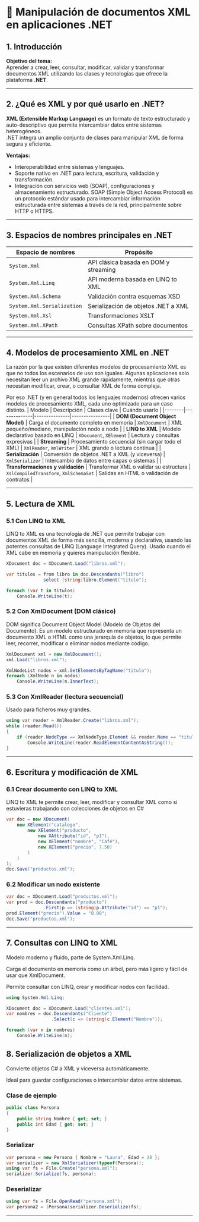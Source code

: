 
# 🧾 Manipulación de documentos XML en aplicaciones .NET

## 1. Introducción

**Objetivo del tema:**  
Aprender a crear, leer, consultar, modificar, validar y transformar documentos XML utilizando las clases y tecnologías que ofrece la plataforma **.NET**.


---

## 2. ¿Qué es XML y por qué usarlo en .NET?

**XML (Extensible Markup Language)** es un formato de texto estructurado y auto-descriptivo que permite intercambiar datos entre sistemas heterogéneos.  
.NET integra  un amplio conjunto de clases para manipular XML de forma segura y eficiente.

**Ventajas:**
- Interoperabilidad entre sistemas y lenguajes.  
- Soporte nativo en .NET para lectura, escritura, validación y transformación.  
- Integración con servicios web (SOAP), configuraciones y almacenamiento estructurado. SOAP (Simple Object Access Protocol) es un protocolo estándar usado para intercambiar información estructurada entre sistemas a través de la red, principalmente sobre HTTP o HTTPS.
---

## 3. Espacios de nombres principales en .NET

| Espacio de nombres | Propósito |
|--------------------|------------|
| `System.Xml` | API clásica basada en DOM y streaming |
| `System.Xml.Linq` | API moderna basada en LINQ to XML |
| `System.Xml.Schema` | Validación contra esquemas XSD |
| `System.Xml.Serialization` | Serialización de objetos .NET a XML |
| `System.Xml.Xsl` | Transformaciones XSLT |
| `System.Xml.XPath` | Consultas XPath sobre documentos |

---

## 4. Modelos de procesamiento XML en .NET
La razón por la que existen diferentes modelos de procesamiento XML es que no todos los escenarios de uso son iguales.
Algunas aplicaciones solo necesitan leer un archivo XML grande rápidamente, mientras que otras necesitan modificar, crear, o consultar XML de forma compleja.

Por eso .NET (y en general todos los lenguajes modernos) ofrecen varios modelos de procesamiento XML, cada uno optimizado para un caso distinto.
| Modelo | Descripción | Clases clave | Cuándo usarlo |
|--------|--------------|---------------|----------------|
| **DOM (Document Object Model)** | Carga el documento completo en memoria | `XmlDocument` | XML pequeño/mediano, manipulación nodo a nodo |
| **LINQ to XML** | Modelo declarativo basado en LINQ | `XDocument`, `XElement` | Lectura y consultas expresivas |
| **Streaming** | Procesamiento secuencial (sin cargar todo el XML) | `XmlReader`, `XmlWriter` | XML grande o lectura continua |
| **Serialización** | Conversión de objetos .NET a XML (y viceversa) | `XmlSerializer` | Intercambio de datos entre capas o sistemas |
| **Transformaciones y validación** | Transformar XML o validar su estructura | `XslCompiledTransform`, `XmlSchemaSet` | Salidas en HTML o validación de contratos |

---

## 5. Lectura de XML

### 5.1 Con LINQ to XML
LINQ to XML es una tecnología de .NET que permite trabajar con documentos XML de forma más sencilla, moderna y declarativa, usando las potentes consultas de LINQ (Language Integrated Query).
Usado cuando el XML cabe en memoria y quieres manipulación flexible.



```csharp
XDocument doc = XDocument.Load("libros.xml");

var titulos = from libro in doc.Descendants("libro")
              select (string)libro.Element("titulo");

foreach (var t in titulos)
    Console.WriteLine(t);
```

### 5.2 Con XmlDocument (DOM clásico)
DOM significa Document Object Model (Modelo de Objetos del Documento).
Es un modelo estructurado en memoria que representa un documento XML o HTML como una jerarquía de objetos, lo que permite leer, recorrer, modificar o eliminar nodos mediante código.
```csharp
XmlDocument xml = new XmlDocument();
xml.Load("libros.xml");

XmlNodeList nodos = xml.GetElementsByTagName("titulo");
foreach (XmlNode n in nodos)
    Console.WriteLine(n.InnerText);
```

### 5.3 Con XmlReader (lectura secuencial)
Usado para ficheros muy grandes.
```csharp
using var reader = XmlReader.Create("libros.xml");
while (reader.Read())
{
    if (reader.NodeType == XmlNodeType.Element && reader.Name == "titulo")
        Console.WriteLine(reader.ReadElementContentAsString());
}
```

---

## 6. Escritura y modificación de XML

### 6.1 Crear documento con LINQ to XML
LINQ to XML te permite crear, leer, modificar y consultar XML como si estuvieras trabajando con colecciones de objetos en C#
```csharp
var doc = new XDocument(
    new XElement("catalogo",
        new XElement("producto",
            new XAttribute("id", "p1"),
            new XElement("nombre", "Café"),
            new XElement("precio", 7.50)
        )
    )
);
doc.Save("productos.xml");
```

### 6.2 Modificar un nodo existente
```csharp
var doc = XDocument.Load("productos.xml");
var prod = doc.Descendants("producto")
              .First(p => (string)p.Attribute("id") == "p1");
prod.Element("precio").Value = "8.00";
doc.Save("productos.xml");
```

---

## 7. Consultas con LINQ to XML
Modelo moderno y fluido, parte de System.Xml.Linq.

Carga el documento en memoria como un árbol, pero más ligero y fácil de usar que XmlDocument.

Permite consultar con LINQ, crear y modificar nodos con facilidad.
```csharp
using System.Xml.Linq;

XDocument doc = XDocument.Load("clientes.xml");
var nombres = doc.Descendants("Cliente")
                 .Select(c => (string)c.Element("Nombre"));

foreach (var n in nombres)
    Console.WriteLine(n);
```





## 8. Serialización de objetos a XML
Convierte objetos C# a XML y viceversa automáticamente.

Ideal para guardar configuraciones o intercambiar datos entre sistemas.
### Clase de ejemplo
```csharp
public class Persona
{
    public string Nombre { get; set; }
    public int Edad { get; set; }
}
```

### Serializar
```csharp
var persona = new Persona { Nombre = "Laura", Edad = 28 };
var serializer = new XmlSerializer(typeof(Persona));
using var fs = File.Create("persona.xml");
serializer.Serialize(fs, persona);
```

### Deserializar
```csharp
using var fs = File.OpenRead("persona.xml");
var persona2 = (Persona)serializer.Deserialize(fs);
```

---




